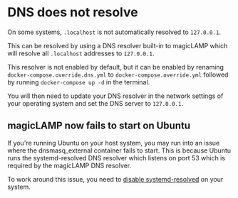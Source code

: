 # DNS does not resolve

On some systems, `.localhost` is not automatically resolved to `127.0.0.1`.

This can be resolved by using a DNS resolver built-in to magicLAMP which will resolve
all `.localhost` addresses to `127.0.0.1`.

This resolver is not enabled by default, but it can be enabled by renaming `docker-compose.override.dns.yml`
to `docker-compose.override.yml` followed by running `docker-compose up -d` in the terminal.

You will then need to update your DNS resolver in the network settings of your operating system and
set the DNS server to `127.0.0.1`.

## magicLAMP now fails to start on Ubuntu

If you're running Ubuntu on your host system, you may run into an issue
where the dnsmasq_external container fails to start. This is because Ubuntu runs
the systemd-resolved DNS resolver which listens on port 53 which is required
by the magicLAMP DNS resolver.

To work around this issue, you need to
[disable systemd-resolved](https://askubuntu.com/questions/907246/how-to-disable-systemd-resolved-in-ubuntu)
on your system.